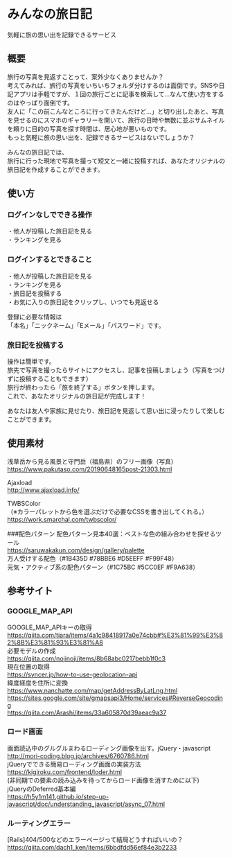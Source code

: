 # みんなの旅日記
気軽に旅の思い出を記録できるサービス

## 概要
旅行の写真を見返すことって、案外少なくありませんか？ <br>
考えてみれば、旅行の写真をいちいちフォルダ分けするのは面倒です。SNSや日記アプリは手軽ですが、１回の旅行ごとに記事を検索して…なんて使い方をするのはやっぱり面倒です。<br>
友人に「この前こんなところに行ってきたんだけど…」と切り出したあと、写真を見せるのにスマホのギャラリーを開いて、旅行の日時や無数に並ぶサムネイルを頼りに目的の写真を探す時間は、居心地が悪いものです。<br>
もっと気軽に旅の思い出を、記録できるサービスはないでしょうか？<br>

みんなの旅日記では、<br>
旅行に行った現地で写真を撮って短文と一緒に投稿すれば、あなたオリジナルの旅日記を作成することができます。

## 使い方
### ログインなしでできる操作
・他人が投稿した旅日記を見る<br>
・ランキングを見る<br>

### ログインするとできること
・他人が投稿した旅日記を見る<br>
・ランキングを見る<br>
・旅日記を投稿する<br>
・お気に入りの旅日記をクリップし、いつでも見返せる<br>

登録に必要な情報は<br>
「本名」「ニックネーム」「Eメール」「パスワード」です。

### 旅日記を投稿する
操作は簡単です。<br>
旅先で写真を撮ったらサイトにアクセスし、記事を投稿しましょう（写真をつけずに投稿することもできます）<br>
旅行が終わったら「旅を終了する」ボタンを押します。<br>
これで、あなたオリジナルの旅日記が完成します！<br>

あなたは友人や家族に見せたり、旅日記を見返して思い出に浸ったりして楽しむことができます。<br>

## 使用素材
浅草岳から見る風景と守門岳（福島県）のフリー画像（写真）<br>
https://www.pakutaso.com/20190648165post-21303.html

Ajaxload<br>
http://www.ajaxload.info/<br>

TWBSColor<br>
（※カラーパレットから色を選ぶだけで必要なCSSを書き出してくれる。）<br>
https://work.smarchal.com/twbscolor/

###配色パターン
配色パターン見本40選：ベストな色の組み合わせを探せるツール<br>
https://saruwakakun.com/design/gallery/palette<br>
万人受けする配色（#1B435D #78BBE6 #D5EEFF #F99F48）<br>
元気・アクティブ系の配色パターン（#1C75BC #5CC0EF #F9A638）

## 参考サイト
### GOOGLE_MAP_API
GOOGLE_MAP_APIキーの取得<br>
https://qiita.com/tiara/items/4a1c98418917a0e74cbb#%E3%81%99%E3%82%8B%E3%81%93%E3%81%A8 <br>
必要モデルの作成<br>
https://qiita.com/nojinoji/items/8b68abc0217bebb1f0c3 <br>
現在位置の取得 <br>
https://syncer.jp/how-to-use-geolocation-api <br>
緯度経度を住所に変換 <br>
https://www.nanchatte.com/map/getAddressByLatLng.html <br>
https://sites.google.com/site/gmapsapi3/Home/services#ReverseGeocoding <br>
https://qiita.com/Arashi/items/33a605870d39aeac9a37 <br>

### ロード画面
画面読込中のグルグルまわるローディング画像を出す。jQuery・javascript <br>
http://mori-coding.blog.jp/archives/6760786.html <br>
jQueryでできる簡易ローディング画面の実装方法 <br>
https://kigiroku.com/frontend/loder.html <br>
(非同期での要素の読み込みを待ってからロード画像を消すために以下) <br>
jQueryのDeferred基本編 <br>
https://h5y1m141.github.io/step-up-javascript/doc/understanding_javascript/async_07.html <br>

### ルーティングエラー
[Rails]404/500などのエラーページって結局どうすればいいの？ <br>
https://qiita.com/dach1_ken/items/6bbdfdd56ef84e3b2233